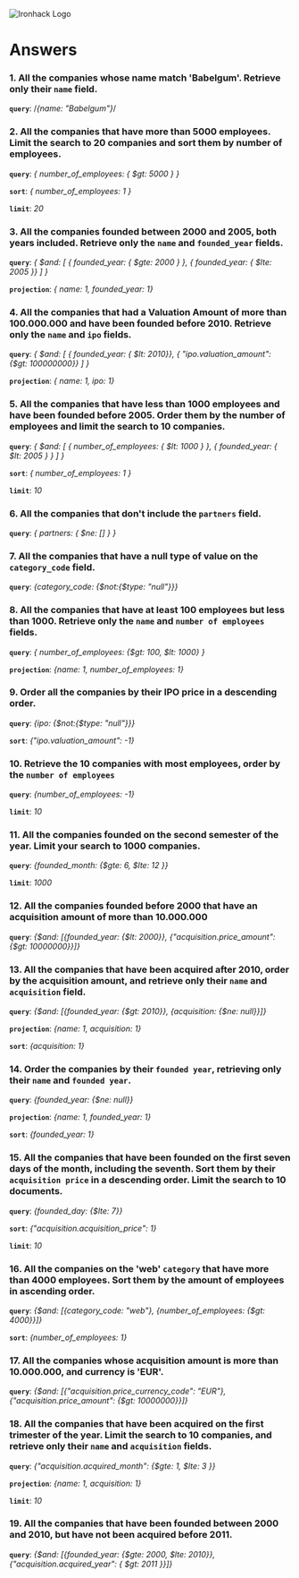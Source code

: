 ![Ironhack Logo](https://i.imgur.com/1QgrNNw.png)

# Answers

### 1. All the companies whose name match 'Babelgum'. Retrieve only their `name` field.

**`query`**: /_{name: "Babelgum"}_/

### 2. All the companies that have more than 5000 employees. Limit the search to 20 companies and sort them by **number of employees**.

**`query`**: _{ number_of_employees: { $gt: 5000 } }_

**`sort`**: _{ number_of_employees: 1 }_

**`limit`**: _20_

### 3. All the companies founded between 2000 and 2005, both years included. Retrieve only the `name` and `founded_year` fields.

**`query`**: _{ $and: [ { founded_year: { $gte: 2000 } }, { founded_year: { $lte: 2005 }} ] }_

**`projection`**: _{ name: 1, founded_year: 1}_

### 4. All the companies that had a Valuation Amount of more than 100.000.000 and have been founded before 2010. Retrieve only the `name` and `ipo` fields.

**`query`**: _{ $and: [ { founded_year: { $lt: 2010}}, { "ipo.valuation_amount": {$gt: 100000000}} ] }_

**`projection`**: _{ name: 1, ipo: 1}_

### 5. All the companies that have less than 1000 employees and have been founded before 2005. Order them by the number of employees and limit the search to 10 companies.

**`query`**: _{ $and: [ { number_of_employees: { $lt: 1000 } }, { founded_year: { $lt: 2005 } } ] }_

**`sort`**: _{ number_of_employees: 1 }_

**`limit`**: _10_

### 6. All the companies that don't include the `partners` field.

**`query`**: _{ partners: { $ne: [] } }_

### 7. All the companies that have a null type of value on the `category_code` field.

**`query`**: _{category_code: {$not:{$type: "null"}}}_

### 8. All the companies that have at least 100 employees but less than 1000. Retrieve only the `name` and `number of employees` fields.

**`query`**: _{ number_of_employees: {$gt: 100, $lt: 1000} }_

**`projection`**: _{name: 1, number_of_employees: 1}_

### 9. Order all the companies by their IPO price in a descending order.

**`query`**: _{ipo: {$not:{$type: "null"}}}_

**`sort`**: _{"ipo.valuation_amount": -1}_

### 10. Retrieve the 10 companies with most employees, order by the `number of employees`

**`query`**: _{number_of_employees: -1}_

**`limit`**: _10_

### 11. All the companies founded on the second semester of the year. Limit your search to 1000 companies.

**`query`**: _{founded_month: {$gte: 6, $lte: 12 }}_

**`limit`**: _1000_

### 12. All the companies founded before 2000 that have an acquisition amount of more than 10.000.000

**`query`**: _{$and: [{founded_year: {$lt: 2000}}, {"acquisition.price_amount": {$gt: 10000000}}]}_

### 13. All the companies that have been acquired after 2010, order by the acquisition amount, and retrieve only their `name` and `acquisition` field.

**`query`**: _{$and: [{founded_year: {$gt: 2010}}, {acquisition: {$ne: null}}]}_

**`projection`**: _{name: 1, acquisition: 1}_

**`sort`**: _{acquisition: 1}_

### 14. Order the companies by their `founded year`, retrieving only their `name` and `founded year`.

**`query`**: _{founded_year: {$ne: null}}_

**`projection`**: _{name: 1, founded_year: 1}_

**`sort`**: _{founded_year: 1}_

### 15. All the companies that have been founded on the first seven days of the month, including the seventh. Sort them by their `acquisition price` in a descending order. Limit the search to 10 documents.

**`query`**: _{founded_day: {$lte: 7}}_

**`sort`**: _{"acquisition.acquisition_price": 1}_

**`limit`**: _10_

### 16. All the companies on the 'web' `category` that have more than 4000 employees. Sort them by the amount of employees in ascending order.

**`query`**: _{$and: [{category_code: "web"}, {number_of_employees: {$gt: 4000}}]}_

**`sort`**: _{number_of_employees: 1}_

### 17. All the companies whose acquisition amount is more than 10.000.000, and currency is 'EUR'.

**`query`**: _{$and: [{"acquisition.price_currency_code": "EUR"}, {"acquisition.price_amount": {$gt: 10000000}}]}_

### 18. All the companies that have been acquired on the first trimester of the year. Limit the search to 10 companies, and retrieve only their `name` and `acquisition` fields.

**`query`**: _{"acquisition.acquired_month": {$gte: 1, $lte: 3 }}_

**`projection`**: _{name: 1, acquisition: 1}_

**`limit`**: _10_

### 19. All the companies that have been founded between 2000 and 2010, but have not been acquired before 2011.

**`query`**: _{$and: [{founded_year: {$gte: 2000, $lte: 2010}}, {"acquisition.acquired_year": { $gt: 2011 }}]}_
